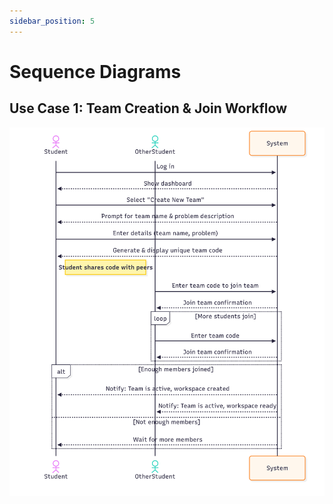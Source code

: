 ```yaml
---
sidebar_position: 5
---
```


# Sequence Diagrams
## Use Case 1: Team Creation & Join Workflow
![Use Case 1 Sequence Diagram](./usecase1-sequence.png)
